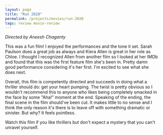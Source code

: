 ```yaml
---
layout: page
title: "Run 2020"
permalink: /projects/movies/run-2020
tags: review movie-review
---
```

*Directed by Aneesh Chaganty*

This was a fun film! I enjoyed the performances and the tone it set. Sarah Paulson does a great job as always and Kiera Allen is great in her role as Chloe. I thought I recognized Allen from another film so I looked at her IMDb and found that this was the first feature film she's been in. Pretty damn good performance considering it's her first. I'm excited to see what she does next.

Overall, this film is competently directed and succeeds in doing what a thriller should do: get your heart pumping. The twist is pretty obvious so I wouldn't recommend this to anyone who likes being completely smacked in the face by some "Aha!" moment at the end. Speaking of the ending, the final scene in the film should've been cut. It makes little to no sense and I think the only reason it's there is to leave off with something dramatic or sinister. But why? It feels pointless.

Watch this film if you like thrillers but don't expect a mystery that you can't unravel yourself.